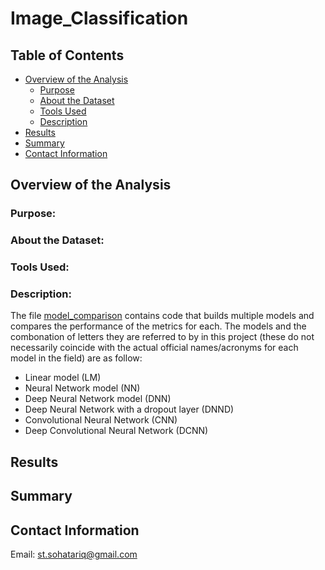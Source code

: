 # Image_Classification
## Table of Contents
- [Overview of the Analysis](#overview-of-the-analysis)
    - [Purpose](#purpose)
    - [About the Dataset](#about-the-dataset)
    - [Tools Used](#tools-used)
    - [Description](#description)
- [Results](#results)
- [Summary](#summary)
- [Contact Information](#contact-information)


## Overview of the Analysis
### Purpose:

### About the Dataset:

### Tools Used:

### Description:
The file [model_comparison](.....) contains code that builds multiple models and compares the performance of the metrics for each. The models and the combonation of letters they are referred to by in this project (these do not necessarily coincide with the actual official names/acronyms for each model in the field) are as follow:
 - Linear model (LM)
 - Neural Network model (NN)
 - Deep Neural Network model (DNN)
 - Deep Neural Network with a dropout layer (DNND)
 - Convolutional Neural Network (CNN)
 - Deep Convolutional Neural Network (DCNN)

## Results


## Summary


## Contact Information
Email: st.sohatariq@gmail.com
